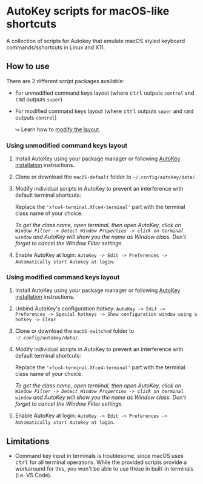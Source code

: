 # AutoKey scripts for macOS-like shortcuts
A collection of scripts for Autokey that emulate macOS styled keyboard commands/sshortcuts in Linux and X11.


## How to use
There are 2 different script packages available:
- For unmodified command keys layout (where <kbd>ctrl</kbd> outputs `control` and <kbd>cmd</kbd> outputs `super`)
- For modified command keys layout (where <kbd>ctrl</kbd> outputs `super` and <kbd>cmd</kbd> outputs `control`)

   ⮡ Learn how to [modify the layout](https://gist.github.com/bartosjiri/da83eb003bc9b1d7aeb8bd6136edbc62).

### Using unmodified command keys layout
1. Install AutoKey using your package manager or following [AutoKey installation](https://github.com/autokey/autokey#installation) instructions.

2. Clone or download the `macOS-default` folder to `~/.config/autokey/data/`.

3. Modify individual scripts in AutoKey to prevent an interference with default terminal shortcuts:

   Replace the `'xfce4-terminal.Xfce4-terminal'` part with the terminal class name of your choice.

   *To get the class name, open terminal, then open AutoKey, click on `Window Filter -> Detect Window Properties -> click on terminal window` and AutoKey will show you the name as Window class. Don't forget to cancel the Window Filter settings.*  

4. Enable AutoKey at login: `AutoKey -> Edit -> Preferences -> Automatically start Autokey at login`.


### Using modified command keys layout
1. Install AutoKey using your package manager or following [AutoKey installation](https://github.com/autokey/autokey#installation) instructions.

2. Unbind AutoKey's configuration hotkey: `AutoKey -> Edit -> Preferences -> Special hotkeys -> Show configuration window using a hotkey -> Clear`

3. Clone or download the `macOS-switched` folder to `~/.config/autokey/data/`.

4. Modify individual scripts in AutoKey to prevent an interference with default terminal shortcuts:

   Replace the `'xfce4-terminal.Xfce4-terminal'` part with the terminal class name of your choice.

   *To get the class name, open terminal, then open AutoKey, click on `Window Filter -> Detect Window Properties -> click on terminal window` and AutoKey will show you the name as Window class. Don't forget to cancel the Window Filter settings.*  

5. Enable AutoKey at login: `AutoKey -> Edit -> Preferences -> Automatically start Autokey at login`.


## Limitations
- Command key input in terminals is troublesome, since macOS uses <kbd>ctrl</kbd> for all terminal operations. While the provided scripts provide a workaround for this, you won't be able to use these in built-in terminals (i.e. VS Code).
